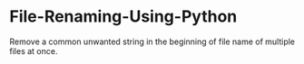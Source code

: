 # File-Renaming-Using-Python
Remove a common unwanted string in the beginning of file name of multiple files at once. 
